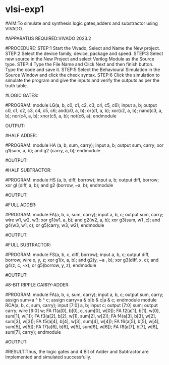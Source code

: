 # vlsi-exp1

#AIM:To simulate and synthesis logic gates,adders and substractor using VIVADO.

#APPARATUS REQUIRED:VIVADO 2023.2

#PROCEDURE:
STEP:1 Start the Vivado, Select and Name the New project.
STEP:2 Select the device family, device, package and speed.
STEP:3 Select new source in the New Project and select Verilog Module
as the Source type.
STEP:4 Type the File Name and Click Next and then finish button. Type
the code and save it.
STEP:5 Select the Behavioural Simulation in the Source Window and
click the check syntax.
STEP:6 Click the simulation to simulate the program and give the inputs
and verify the outputs as per the truth table.


#LOGIC GATES:























#PROGRAM:
module LG(a, b, c0, c1, c2, c3, c4, c5, c6);
input a, b;
output c0, c1, c2, c3, c4, c5, c6;
and(c0, a, b);
or(c1, a, b);
xor(c2, a, b);
nand(c3, a, b);
nor(c4, a, b);
xnor(c5, a, b);
not(c6, a);
endmodule



OUTPUT:


























#HALF ADDER:















#PROGRAM:
module HA (a, b, sum, carry);
input a, b;
output sum, carry;
xor g1(sum, a, b);
and g2 (carry, a, b);
endmodule


#OUTPUT:


















#HALF SUBTRACTOR:
















#PROGRAM:
module HS (a, b, diff, borrow);
input a, b;
output diff, borrow;
xor gl (diff, a, b);
and g2 (borrow, ~a, b);
endmodule


#OUTPUT:























#FULL ADDER:


















#PROGRAM:
module FA(a, b, c, sum, carry);
input a, b, c;
output sum, carry;
wire w1, w2, w3;
xor g1(w1, a, b);
and g2(w2, a, b);
xor g3(sum, w1 ,c);
and g4(w3, w1, c);
or g5(carry, w3, w2);
endmodule


#OUTPUT:


























#FULL SUBTRACTOR:



















#PROGRAM:
module FS(a, b, c, diff, borrow);
input a, b, c;
output diff, borrow;
wire x, y, z;
xor g1(x, a, b);
and g2(y, ~a , b);
xor g3(diff, x, c);
and g4(z, c, ~x);
or g5(borrow, y, z);
endmodule


#OUTPUT:



























#8-BIT RIPPLE CARRY-ADDER:





















#PROGRAM:
module FA(a, b, c, sum, carry);
input a, b, c;
output sum, carry;
assign sum=a ^ b ^ c;
assign carry=a & b|b & c|a & c;
endmodule
module RCA(a, b, c, sum, carry);
input [7:0] a, b;
input c;
output [7:0] sum;
output carry;
wire [6:0] w;
FA f1(a[0], b[0], c, sum[0], w[0]);
FA f2(a[1], b[1], w[0], sum[1], w[1]);
FA f3(a[2], b[2], w[1], sum[2], w[2]);
FA f4(a[3], b[3], w[2], sum[3], w[3]);
FA f5(a[4], b[4], w[3], sum[4], w[4]);
FA f6(a[5], b[5], w[4], sum[5], w[5]);
FA f7(a[6], b[6], w[5], sum[6], w[6]);
FA f8(a[7], b[7], w[6], sum[7], carry);
endmodule


#OUTPUT:






























#RESULT:Thus, the logic gates and 4 Bit of Adder and Subtractor are
 Implemented and simulated successfully.
